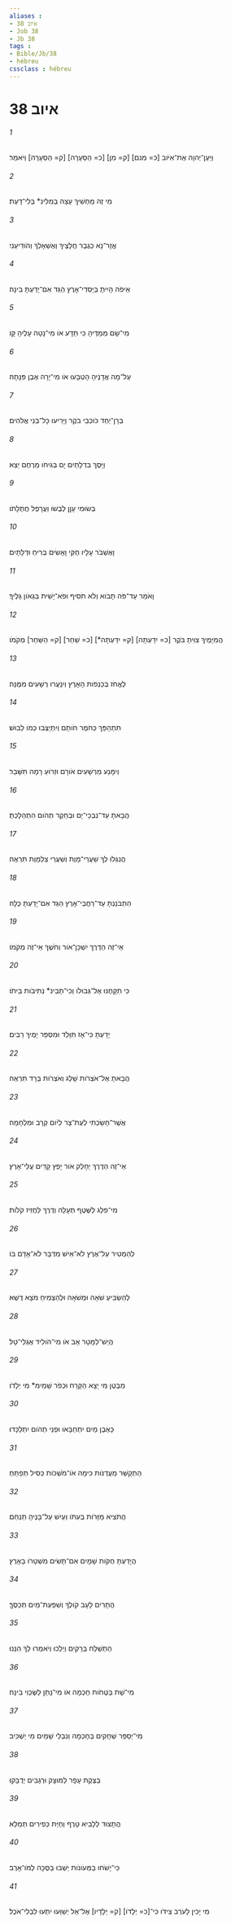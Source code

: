 ```yaml
---
aliases : 
- איוב 38
- Job 38
- Jb 38
tags : 
- Bible/Jb/38
- hébreu
cssclass : hébreu
---
```


# איוב 38

###### 1
וַיַּעַן־יְהוָה אֶת־אִיֹּוב [כ= מִנם] [ק= מִן] [כ= הַסְּעָרָה] [ק= הַסְּעָרָה] וַיֹּאמַר׃
###### 2
מִי זֶה מַחְשִׁיךְ עֵצָה בְמִלִּינ* בְּלִי־דָעַת׃
###### 3
אֱזָר־נָא כְגֶבֶר חֲלָצֶיךָ וְאֶשְׁאָלְךָ וְהֹודִיעֵנִי׃
###### 4
אֵיפֹה הָיִיתָ בְּיָסְדִי־אָרֶץ הַגֵּד אִם־יָדַעְתָּ בִינָה׃
###### 5
מִי־שָׂם מְמַדֶּיהָ כִּי תֵדָע אֹו מִי־נָטָה עָלֶיהָ קָּו׃
###### 6
עַל־מָה אֲדָנֶיהָ הָטְבָּעוּ אֹו מִי־יָרָה אֶבֶן פִּנָּתָהּ׃
###### 7
בְּרָן־יַחַד כֹּוכְבֵי בֹקֶר וַיָּרִיעוּ כָּל־בְּנֵי אֱלֹהִים׃
###### 8
וַיָּסֶךְ בִּדְלָתַיִם יָם בְּגִיחֹו מֵרֶחֶם יֵצֵא׃
###### 9
בְּשׂוּמִי עָןָן לְבֻשֹׁו וַעֲרָפֶל חֲתֻלָּתֹו׃
###### 10
וָאֶשְׁבֹּר עָלָיו חֻקִּי וָאָשִׂים בְּרִיחַ וּדְלָתָיִם׃
###### 11
וָאֹמַר עַד־פֹּה תָבֹוא וְלֹא תֹסִיף וּפֹא־יָשִׁית בִּגְאֹון גַּלֶּיךָ׃
###### 12
הֲמִיָּמֶיךָ צִוִּיתָ בֹּקֶר [כ= יִדַּעְתָּה] [ק= יִדַּעְתָּה*] [כ= שַׁחַר] [ק= הַשַּׁחַר] מְקֹמֹו׃
###### 13
לֶאֱחֹז בְּכַנְפֹות הָאָרֶץ וְיִנָּעֲרוּ רְשָׁעִים מִמֶּנָּה׃
###### 14
תִּתְהַפֵּךְ כְּחֹמֶר חֹותָם וְיִתְיַצְּבוּ כְּמֹו לְבוּשׁ׃
###### 15
וְיִמָּנַע מֵרְשָׁעִים אֹורָם וּזְרֹועַ רָמָה תִּשָּׁבֵר׃
###### 16
הֲבָאתָ עַד־נִבְכֵי־יָם וּבְחֵקֶר תְּהֹום הִתְהַלָּכְתָּ׃
###### 17
הֲנִגְלוּ לְךָ שַׁעֲרֵי־מָוֶת וְשַׁעֲרֵי צַלְמָוֶת תִּרְאֶה׃
###### 18
הִתְבֹּנַנְתָּ עַד־רַחֲבֵי־אָרֶץ הַגֵּד אִם־יָדַעְתָּ כֻלָּהּ׃
###### 19
אֵי־זֶה הַדֶּרֶךְ יִשְׁכָּן־אֹור וְחֹשֶׁךְ אֵי־זֶה מְקֹמֹו׃
###### 20
כִּי תִקָּחֶנּוּ אֶל־גְּבוּלֹו וְכִי־תָבִינ* נְתִיבֹות בֵּיתֹו׃
###### 21
יָדַעְתָּ כִּי־אָז תִּוָּלֵד וּמִסְפַּר יָמֶיךָ רַבִּים׃
###### 22
הֲבָאתָ אֶל־אֹצְרֹות שָׁלֶג וְאֹצְרֹות בָּרָד תִּרְאֶה׃
###### 23
אֲשֶׁר־חָשַׂכְתִּי לְעֶת־צָר לְיֹום קְרָב וּמִלְחָמָה׃
###### 24
אֵי־זֶה הַדֶּרֶךְ יֵחָלֶק אֹור יָפֵץ קָדִים עֲלֵי־אָרֶץ׃
###### 25
מִי־פִלַּג לַשֶּׁטֶף תְּעָלָה וְדֶרֶךְ לַחֲזִיז קֹלֹות׃
###### 26
לְהַמְטִיר עַל־אֶרֶץ לֹא־אִישׁ מִדְבָּר לֹא־אָדָם בֹּו׃
###### 27
לְהַשְׂבִּיעַ שֹׁאָה וּמְשֹׁאָה וּלְהַצְמִיחַ מֹצָא דֶשֶׁא׃
###### 28
הֲיֵשׁ־לַמָּטָר אָב אֹו מִי־הֹולִיד אֶגְלֵי־טָל׃
###### 29
מִבֶּטֶן מִי יָצָא הַקָּרַח וּכְפֹר שָׁמַיִמ* מִי יְלָדֹו׃
###### 30
כָּאֶבֶן מַיִם יִתְחַבָּאוּ וּפְנֵי תְהֹום יִתְלַכָּדוּ׃
###### 31
הַתְקַשֵּׁר מַעֲדַנֹּות כִּימָה אֹו־מֹשְׁכֹות כְּסִיל תְּפַתֵּחַ׃
###### 32
הֲתֹצִיא מַזָּרֹות בְּעִתֹּו וְעַיִשׁ עַל־בָּנֶיהָ תַנְחֵם׃
###### 33
הֲיָדַעְתָּ חֻקֹּות שָׁמָיִם אִם־תָּשִׂים מִשְׁטָרֹו בָאָרֶץ׃
###### 34
הֲתָרִים לָעָב קֹולֶךָ וְשִׁפְעַת־מַיִם תְּכַסֶּךָּ׃
###### 35
הַתְשַׁלַּח בְּרָקִים וְיֵלֵכוּ וְיֹאמְרוּ לְךָ הִנֵּנוּ׃
###### 36
מִי־שָׁת בַּטֻּחֹות חָכְמָה אֹו מִי־נָתַן לַשֶּׂכְוִי בִינָה׃
###### 37
מִי־יְסַפֵּר שְׁחָקִים בְּחָכְמָה וְנִבְלֵי שָׁמַיִם מִי יַשְׁכִּיב׃
###### 38
בְּצֶקֶת עָפָר לַמּוּצָק וּרְגָבִים יְדֻבָּקוּ׃
###### 39
הֲתָצוּד לְלָבִיא טָרֶף וְחַיַּת כְּפִירִים תְּמַלֵּא׃
###### 40
כִּי־יָשֹׁחוּ בַמְּעֹונֹות יֵשְׁבוּ בַסֻּכָּה לְמֹו־אָרֶב׃
###### 41
מִי יָכִין לָעֹרֵב צֵידֹו כִּי־[כ= יְלָדֹו] [ק= יְלָדָיו] אֶל־אֵל יְשַׁוֵּעוּ יִתְעוּ לִבְלִי־אֹכֶל׃
